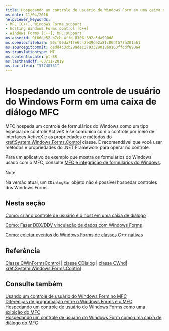 ```yaml
---
title: Hospedando um controle de usuário do Windows Form em uma caixa de diálogo MFC
ms.date: 11/04/2016
helpviewer_keywords:
- MFC [C++], Windows Forms support
- hosting Windows Forms control [C++]
- Windows Forms [C++], MFC support
ms.assetid: 9f66ee52-b7cb-4ffd-8306-392a5da990d8
ms.openlocfilehash: 56cf00da71fe6c47e39de2a8fc06df572a301a61
ms.sourcegitcommit: dedd4c3cb28adec3793329018b9163ffddf890a4
ms.translationtype: MT
ms.contentlocale: pt-BR
ms.lasthandoff: 03/11/2019
ms.locfileid: "57748561"
---
```

# <a name="hosting-a-windows-form-user-control-in-an-mfc-dialog-box"></a>Hospedando um controle de usuário do Windows Form em uma caixa de diálogo MFC

MFC hospeda um controle de formulários do Windows como um tipo especial de controle ActiveX e se comunica com o controle por meio de interfaces ActiveX e as propriedades e métodos do <xref:System.Windows.Forms.Control> classe. É recomendável que você usar métodos e propriedades do .NET Framework para operar no controle.

Para um aplicativo de exemplo que mostra os formulários do Windows usado com o MFC, consulte [MFC e integração de formulários do Windows](http://www.microsoft.com/downloads/details.aspx?FamilyID=987021bc-e575-4fe3-baa9-15aa50b0f599&displaylang=en).

> [!NOTE]
>  Na versão atual, um `CDialogBar` objeto não é possível hospedar controles dos Windows Forms.

## <a name="in-this-section"></a>Nesta seção

[Como: criar o controle de usuário e o host em uma caixa de diálogo](../dotnet/how-to-create-the-user-control-and-host-in-a-dialog-box.md)

[Como: Fazer DDX/DDV vinculação de dados com Windows Forms](../dotnet/how-to-do-ddx-ddv-data-binding-with-windows-forms.md)

[Como: coletar eventos do Windows Forms de classes C++ nativas](../dotnet/how-to-sink-windows-forms-events-from-native-cpp-classes.md)

## <a name="reference"></a>Referência

[Classe CWinFormsControl](../mfc/reference/cwinformscontrol-class.md) &#124; [classe CDialog](../mfc/reference/cdialog-class.md) &#124; [classe CWnd](../mfc/reference/cwnd-class.md)&#124; <xref:System.Windows.Forms.Control>

## <a name="see-also"></a>Consulte também

[Usando um controle de usuário do Windows Form no MFC](../dotnet/using-a-windows-form-user-control-in-mfc.md)<br/>
[Diferenças de programação entre o Windows Forms e o MFC](../dotnet/windows-forms-mfc-programming-differences.md)<br/>
[Hospedando um controle de usuário do Windows Forms como uma exibição do MFC](../dotnet/hosting-a-windows-forms-user-control-as-an-mfc-view.md)<br/>
[Hospedando um controle de usuário do Windows Form como uma caixa de diálogo do MFC](../dotnet/hosting-a-windows-form-user-control-as-an-mfc-dialog-box.md)
